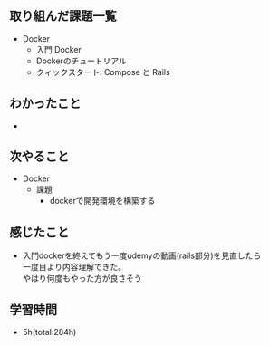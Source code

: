 ## 取り組んだ課題一覧
- Docker
    - 入門 Docker
    - Dockerのチュートリアル
    - クィックスタート: Compose と Rails

## わかったこと
- 
 
## 次やること
- Docker
    - 課題
      - dockerで開発環境を構築する

## 感じたこと
- 入門dockerを終えてもう一度udemyの動画(rails部分)を見直したら  
  一度目より内容理解できた。  
  やはり何度もやった方が良さそう  

## 学習時間
- 5h(total:284h)
